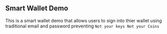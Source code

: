 ## Smart Wallet Demo 
This is  a smart wallet demo that allows users to sign into thier wallet using traditional email and password  preventing `Not your keys Not your Coins`




